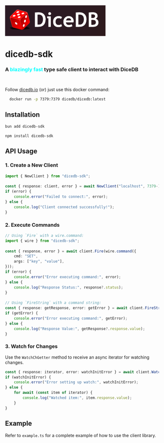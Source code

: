 <br/>
<img src="https://raw.githubusercontent.com/chidam333/dicedb-js/refs/heads/main/dicedb.png" alt="dicedb" height="100px"/>


# dicedb-sdk

<h3>A <span style="color: cyan;">blazingly fast</span> type safe client to interact with DiceDB</h3>

<br/>

Follow [dicedb.io](https://dicedb.io/get-started/installation/) (or) just use this docker command:

```bash
  docker run -p 7379:7379 dicedb/dicedb:latest 
```

## Installation

```bash
bun add dicedb-sdk
```
```bash
npm install dicedb-sdk
```

## API Usage

### 1. Create a New Client

```ts
import { NewClient } from "dicedb-sdk";

const { response: client, error } = await NewClient("localhost", 7379-);
if (error) {
    console.error("Failed to connect:", error);
} else {
    console.log("Client connected successfully!");
}
```

### 2. Execute Commands

```ts
// Using `Fire` with a wire.command:
import { wire } from "dicedb-sdk";

const { response, error } = await client.Fire(wire.command({
    cmd: "SET",
    args: ["key", "value"],
}));
if (error) {
    console.error("Error executing command:", error);
} else {
    console.log("Response Status:", response?.status);
}

// Using `FireString` with a command string:
const { response: getResponse, error: getError } = await client.FireString("GET key");
if (getError) {
    console.error("Error executing command:", getError);
} else {
    console.log("Response Value:", getResponse?.response.value);
}
```

### 3. Watch for Changes

Use the `WatchChGetter` method to receive an async iterator for watching changes.

```ts
const { response: iterator, error: watchInitError } = await client.WatchChGetter();
if (watchInitError) {
    console.error("Error setting up watch:", watchInitError);
} else {
    for await (const item of iterator) {
        console.log("Watched item:", item.response.value);
    }
}
```

## Example

Refer to `example.ts` for a complete example of how to use the client library.
